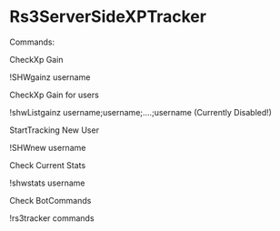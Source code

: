 # Rs3ServerSideXPTracker

Commands:

CheckXp Gain

!SHWgainz username

CheckXp Gain for users

!shwListgainz username;username;....;username (Currently Disabled!)

StartTracking New User

!SHWnew username

Check Current Stats

!shwstats username

Check BotCommands

!rs3tracker commands